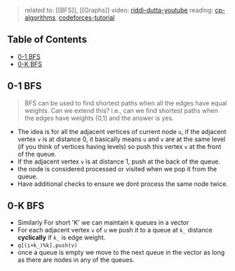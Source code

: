 > related to: [[BFS]], [[Graphs]]
> video: [riddi-dutta-youtube](https://www.youtube.com/watch?v=0hyTktYQ7WA) 
> reading: [cp-algorithms](https://cp-algorithms.com/graph/01_bfs.html), [codeforces-tutorial](https://codeforces.com/blog/entry/88408)


## Table of Contents

- [0-1 BFS](#0-1%20BFS)
- [0-K BFS](#0-K%20BFS)

## 0-1 BFS

> BFS can be used to find shortest paths when all the edges have equal weights. Can we extend this? i.e., can we find shortest paths when the edges have weights (0,1) and the answer is yes.

- The idea is for all the adjacent vertices of current node `u`, if the adjacent vertex `v` is at distance 0, it basically means `u` and `v` are at the same level (if you think of vertices having levels) so push this vertex `v` at the front of the queue.
- If the adjacent vertex `v` is at distance 1, push at the back of the queue.
- the node is considered processed or visited when we pop it from the queue.
- Have additional checks to ensure we dont process the same node twice.

## 0-K BFS

- Similarly For short 'K' we can maintain k queues in a  vector
- For each adjacent vertex `v` of `u` we push it to a queue at `k_` distance **cyclically** if `k_` is edge weight.
- `q[(i+k_)%k].push(v)`
- once a queue is empty we  move to the next queue in the vector as long as there are nodes in any of the queues.